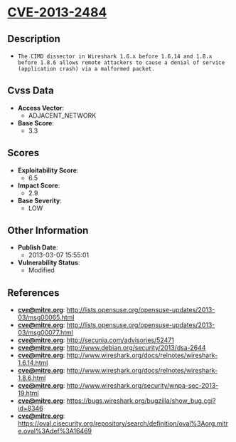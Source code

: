 
# [CVE-2013-2484](http://lists.opensuse.org/opensuse-updates/2013-03/msg00065.html)

## Description

- `The CIMD dissector in Wireshark 1.6.x before 1.6.14 and 1.8.x before 1.8.6 allows remote attackers to cause a denial of service (application crash) via a malformed packet.`

## Cvss Data

- **Access Vector**:
  - ADJACENT_NETWORK
- **Base Score**:
  - 3.3

## Scores

- **Exploitability Score**:
  - 6.5
- **Impact Score**:
  - 2.9
- **Base Severity**:
  - LOW

## Other Information

- **Publish Date**:
  - 2013-03-07 15:55:01
- **Vulnerability Status**:
  - Modified

## References

- **cve@mitre.org**: http://lists.opensuse.org/opensuse-updates/2013-03/msg00065.html
- **cve@mitre.org**: http://lists.opensuse.org/opensuse-updates/2013-03/msg00077.html
- **cve@mitre.org**: http://secunia.com/advisories/52471
- **cve@mitre.org**: http://www.debian.org/security/2013/dsa-2644
- **cve@mitre.org**: http://www.wireshark.org/docs/relnotes/wireshark-1.6.14.html
- **cve@mitre.org**: http://www.wireshark.org/docs/relnotes/wireshark-1.8.6.html
- **cve@mitre.org**: http://www.wireshark.org/security/wnpa-sec-2013-19.html
- **cve@mitre.org**: https://bugs.wireshark.org/bugzilla/show_bug.cgi?id=8346
- **cve@mitre.org**: https://oval.cisecurity.org/repository/search/definition/oval%3Aorg.mitre.oval%3Adef%3A16469

